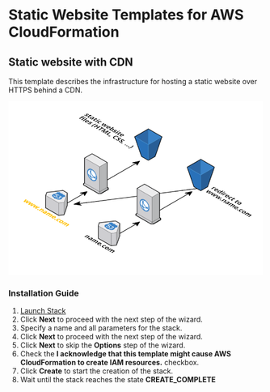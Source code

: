 # Static Website Templates for AWS CloudFormation

## Static website with CDN
This template describes the infrastructure for hosting a static website over HTTPS behind a CDN.

![Architecture](./img/static-website.png)

### Installation Guide
1. <a href="https://console.aws.amazon.com/cloudformation/home#/stacks/new?stackName=static-website&templateURL=https://s3-eu-west-1.amazonaws.com/widdix-aws-cf-templates-releases-eu-west-1/__VERSION__static-website/static-website.yaml">Launch Stack</a>
1. Click **Next** to proceed with the next step of the wizard.
1. Specify a name and all parameters for the stack.
1. Click **Next** to proceed with the next step of the wizard.
1. Click **Next** to skip the **Options** step of the wizard.
1. Check the **I acknowledge that this template might cause AWS CloudFormation to create IAM resources.** checkbox.
1. Click **Create** to start the creation of the stack.
1. Wait until the stack reaches the state **CREATE_COMPLETE**

